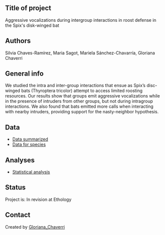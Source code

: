 ## Title of project
Aggressive vocalizations during intergroup interactions in roost defense in the Spix's disk-winged bat

## Authors
Silvia Chaves-Ramírez, Maria Sagot, Mariela Sánchez-Chavarría, Gloriana Chaverri 

## General info
We studied the intra and inter-group interactions that ensue as Spix’s disc-winged bats (Thyroptera tricolor) attempt to access limited roosting resources. Our results show that groups emit aggressive vocalizations while in the presence of intruders from other groups, but not during intragroup interactions. We also found that bats emitted more calls when interacting with nearby intruders, providing support for the nasty-neighbor hypothesis.

## Data
* [Data summarized](data1.csv)
* [Data for species](https://github.com/morceglo/Monofilament-nets-for-bats/blob/3f61012f00261bba699fcf7abf8c4580e8af15d8/Species.xlsx)

## Analyses

* [Statistical analysis](https://github.com/morceglo/Monofilament-nets-for-bats/blob/main/MF%20nets%20bats.R)

## Status
Project is: In revision at Ethology

## Contact
Created by [Gloriana_Chaverri](batcr.com/)
